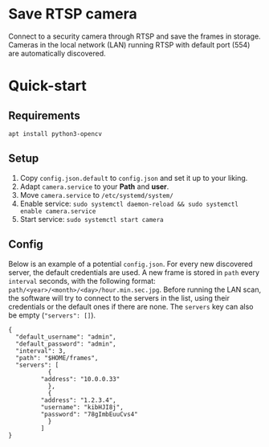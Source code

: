 # Save RTSP camera
Connect to a security camera through RTSP and save the frames in storage. Cameras in the local network (LAN) running RTSP with default port (554) are automatically discovered.

# Quick-start
## Requirements
```
apt install python3-opencv
```
## Setup
1. Copy `config.json.default` to `config.json` and set it up to your liking.
2. Adapt `camera.service` to your **Path** and **user**.
3. Move `camera.service` to `/etc/systemd/system/`
4. Enable service: `sudo systemctl daemon-reload && sudo systemctl enable camera.service`
5. Start service: `sudo systemctl start camera`

## Config
Below is an example of a potential `config.json`. For every new discovered server, the default credentials are used. A new frame is stored in `path` every `interval` seconds, with the following format: `path/<year>/<month>/<day>/hour.min.sec.jpg`.
Before running the LAN scan, the software will try to connect to the servers in the list, using their credentials or the default ones if there are none.
The `servers` key can also be empty (`"servers": []`).
```
{
  "default_username": "admin",
  "default_password": "admin",
  "interval": 3,
  "path": "$HOME/frames",
  "servers": [ 
	       {
		 "address": "10.0.0.33"
	       },
	       {
		 "address": "1.2.3.4",
		 "username": "kibHJI8j",
		 "password": "78gImbEuuCvs4"
	       }
	     ]
}
```
